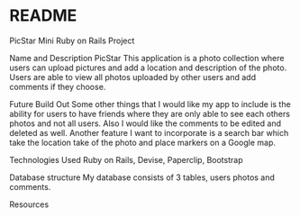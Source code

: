 # README

PicStar
Mini Ruby on Rails Project

Name and Description
PicStar
This application is a photo collection where users can upload pictures and add a location and description of the photo. Users are able to view all photos uploaded by other users and add comments if they choose.

Future Build Out
Some other things that I would like my app to include is the ability for users to have friends where they are only able to see each others photos and not all users. Also I would like the comments to be edited and deleted as well. Another feature I want to incorporate is a search bar which take the location take of the photo and place markers on a Google map.

Technologies Used
Ruby on Rails, Devise, Paperclip, Bootstrap

Database structure
My database consists of 3 tables, users photos and comments.

Resources
